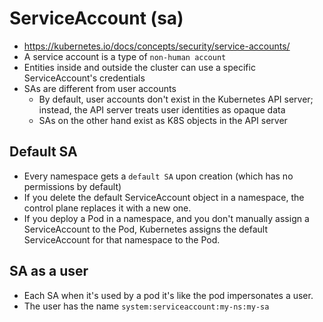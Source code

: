 # ServiceAccount (sa)

- <https://kubernetes.io/docs/concepts/security/service-accounts/>
- A service account is a type of `non-human account`
- Entities inside and outside the cluster can use a specific ServiceAccount's credentials
- SAs are different from user accounts
  - By default, user accounts don't exist in the Kubernetes API server; instead, the API server treats user identities as opaque data
  - SAs on the other hand exist as K8S objects in the API server

## Default SA

- Every namespace gets a `default SA` upon creation (which has no permissions by default)
- If you delete the default ServiceAccount object in a namespace, the control plane replaces it with a new one.
- If you deploy a Pod in a namespace, and you don't manually assign a ServiceAccount to the Pod, Kubernetes assigns the default ServiceAccount for that namespace to the Pod.

## SA as a user

- Each SA when it's used by a pod it's like the pod impersonates a user.
- The user has the name `system:serviceaccount:my-ns:my-sa`
